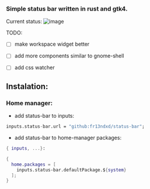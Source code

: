 ### Simple status bar written in rust and gtk4.

Current status:
![image](https://github.com/user-attachments/assets/47fd6a0b-841b-45d5-81a5-0ad95b0b39c0)



TODO:
- [ ] make workspace widget better
- [ ] add more components similar to gnome-shell
- [ ] add css watcher


## Instalation:
### Home manager:
- add status-bar to inputs:
```nix
inputs.status-bar.url = "github:fr13ndxd/status-bar";
```
- add status-bar to home-manager packages:
```nix
{ inputs, ...}:

{
  home.packages = [
    inputs.status-bar.defaultPackage.${system}
  ];
}

```
